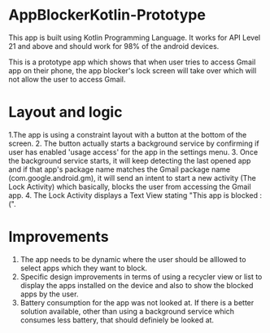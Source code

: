 # AppBlockerKotlin-Prototype

This app is built using Kotlin Programming Language. It works for API Level 21 and above and should work for 98% of the android devices.

This is a prototype app which shows that when user tries to access Gmail app on their phone, the app blocker's lock screen will take over which will not allow the user to access Gmail.

# Layout and logic
1.The app is using a constraint layout with a button at the bottom of the screen.
2. The button actually starts a background service by confirming if user has enabled 'usage access' for the app in the settings menu.
3. Once the background service starts, it will keep detecting the last opened app and if that app's package name matches the Gmail package name (com.google.android.gm), it will send an intent to start a new activity (The Lock Activity) which basically, blocks the user from accessing the Gmail app.
4. The Lock Activity displays a Text View stating "This app is blocked :(".

# Improvements
1. The app needs to be dynamic where the user should be alllowed to select apps which they want to block.
2. Specific design improvements in terms of using a recycler view or list to display the apps installed on the device and also to show the blocked apps by the user.
3. Battery consumption for the app was not looked at. If there is a better solution available, other than using a background service which consumes less battery, that should definiely be looked at.
